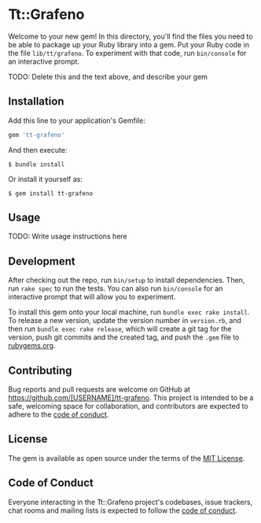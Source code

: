 # Tt::Grafeno

Welcome to your new gem! In this directory, you'll find the files you need to be able to package up your Ruby library into a gem. Put your Ruby code in the file `lib/tt/grafeno`. To experiment with that code, run `bin/console` for an interactive prompt.

TODO: Delete this and the text above, and describe your gem

## Installation

Add this line to your application's Gemfile:

```ruby
gem 'tt-grafeno'
```

And then execute:

    $ bundle install

Or install it yourself as:

    $ gem install tt-grafeno

## Usage

TODO: Write usage instructions here

## Development

After checking out the repo, run `bin/setup` to install dependencies. Then, run `rake spec` to run the tests. You can also run `bin/console` for an interactive prompt that will allow you to experiment.

To install this gem onto your local machine, run `bundle exec rake install`. To release a new version, update the version number in `version.rb`, and then run `bundle exec rake release`, which will create a git tag for the version, push git commits and the created tag, and push the `.gem` file to [rubygems.org](https://rubygems.org).

## Contributing

Bug reports and pull requests are welcome on GitHub at https://github.com/[USERNAME]/tt-grafeno. This project is intended to be a safe, welcoming space for collaboration, and contributors are expected to adhere to the [code of conduct](https://github.com/[USERNAME]/tt-grafeno/blob/master/CODE_OF_CONDUCT.md).

## License

The gem is available as open source under the terms of the [MIT License](https://opensource.org/licenses/MIT).

## Code of Conduct

Everyone interacting in the Tt::Grafeno project's codebases, issue trackers, chat rooms and mailing lists is expected to follow the [code of conduct](https://github.com/[USERNAME]/tt-grafeno/blob/master/CODE_OF_CONDUCT.md).

